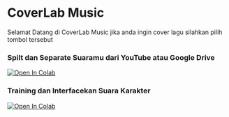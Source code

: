 # CoverLab Music
Selamat Datang di CoverLab Music jika anda ingin cover lagu silahkan pilih tombol tersebut

### Spilt dan Separate Suaramu dari YouTube atau Google Drive
[![Open In Colab](https://colab.research.google.com/assets/colab-badge.svg)](https://colab.research.google.com/github/ammarsyarif285/CoverLab-Music/blob/main/Split_dan_Separate_Audio_WAV.ipynb)


### Training dan Interfacekan Suara Karakter
[![Open In Colab](https://colab.research.google.com/assets/colab-badge.svg)](https://colab.research.google.com/github/ammarsyarif285/CoverLab-Music/blob/main/Training_Inference_Vocal.ipynb)
